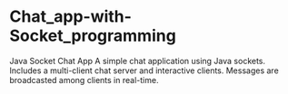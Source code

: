# Chat_app-with-Socket_programming
Java Socket Chat App  A simple chat application using Java sockets. Includes a multi-client chat server and interactive clients. Messages are broadcasted among clients in real-time.
